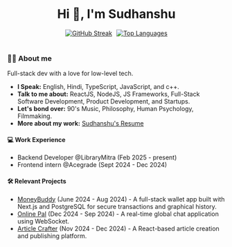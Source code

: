 <h1 align="center">Hi 👋, I&#39;m Sudhanshu</h1>

<div align="center" style="display: flex; justify-content: center; gap: 10px;">
  <a href="https://github.com/SXsid">
    <img src="https://github-readme-streak-stats.herokuapp.com?user=SXsid&theme=tokyonight&hide_border=true&card_width=400&card_height=190&hide_longest_streak=true" alt="GitHub Streak" />
  </a>
  <a href="https://github.com/SXsid">
    <img src="https://github-readme-stats.vercel.app/api/top-langs/?username=SXsid&layout=compact&langs_count=8&card_width=400&theme=tokyonight" alt="Top Languages" />
  </a>
</div>

<br />

### 👋🏻 About me
Full-stack dev with a love for low-level tech.

* **I Speak:** English, Hindi, TypeScript, JavaScript, and c++.
* **Talk to me about:** ReactJS, NodeJS, JS Frameworks, Full-Stack Software Development, Product Development, and Startups.
* **Let&#39;s bond over:** 90&#39;s Music, Philosophy, Human Psychology, Filmmaking.
* **More about my work:** [Sudhanshu&#39;s Resume](https://drive.google.com/file/d/1OWvKVI6E7_JO1Wcwcc4BNuTOIedJthGb/view?usp=sharing)

#### 💻 Work Experience
* Backend Developer @LibraryMitra (Feb 2025 - present)
* Frontend intern @Acegrade (Sept 2024 - Dec 2024)

#### 🛠️ Relevant Projects
* [MoneyBuddy](https://moneybuddyx.vercel.app/graph) (June 2024 - Aug 2024) - A full-stack wallet app built with Next.js and PostgreSQL for secure transactions and graphical history.
* [Online Pal](https://onlinepal.vercel.app/) (Dec 2024 - Sep 2024) - A real-time global chat application using WebSocket.
* [Article Crafter](https://article-crafter.vercel.app/) (Nov 2024 - Dec 2024) - A React-based article creation and publishing platform.

